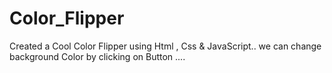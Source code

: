 # Color_Flipper
Created a Cool Color Flipper using Html , Css &amp; JavaScript.. we can change background Color by clicking on Button ....
